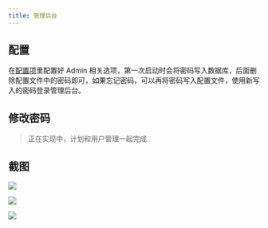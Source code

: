 ```yaml
---
title: 管理后台
---
```


## 配置

在[配置项](install.html#安装程序)里配置好 Admin 相关选项，第一次启动时会将密码写入数据库，后面删除配置文件中的密码即可，如果忘记密码，可以再将密码写入配置文件，使用新写入的密码登录管理后台。

## 修改密码

> 正在实现中，计划和用户管理一起完成

## 截图

![](@img/danmu/admin0.png)

![](@img/danmu/admin1.png)

![](@img/danmu/admin2.png)